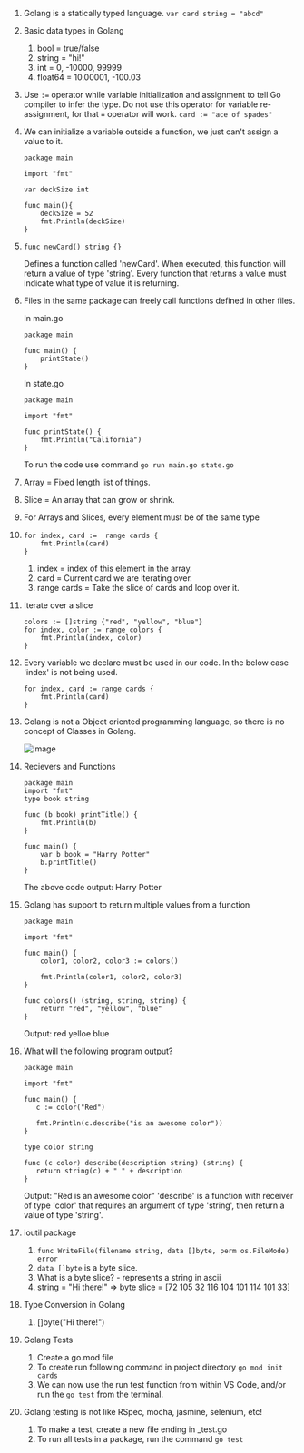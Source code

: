 1. Golang is a statically typed language.
```var card string = "abcd"```
2. Basic data types in Golang
    1. bool = true/false
    2. string = "hi!"
    3. int = 0, -10000, 99999
    4. float64 = 10.00001, -100.03
3. Use ```:=``` operator while variable initialization and assignment to tell Go compiler to infer the type. Do not use this operator for variable re-assignment, for that ```=``` operator will work.
```card := "ace of spades"```
4. We can initialize a variable outside a function, we just can't assign a value to it.
    ```
    package main

    import "fmt"

    var deckSize int

    func main(){
        deckSize = 52
        fmt.Println(deckSize)
    }
    ```
5.  ```
    func newCard() string {}
    ```
    Defines a function called 'newCard'. When executed, this function will return a value of type 'string'. Every function that returns a value must indicate what type of value it is returning.

6. Files in the same package can freely call functions defined in other files.

    In main.go
    ```
    package main
        
    func main() {
        printState()
    }
    ```
    In state.go
    ```
    package main
        
    import "fmt"
        
    func printState() {
        fmt.Println("California")
    }
    ```
    To run the code use command ```go run main.go state.go```

7. Array = Fixed length list of things.

8. Slice = An array that can grow or shrink.

9. For Arrays and Slices, every element must be of the same type

10. ``` 
    for index, card :=  range cards {
        fmt.Println(card)
    }
    ```
    1. index = index of this element in the array.
    2. card = Current card we are iterating over.
    3. range cards = Take the slice of cards and loop over it.

11. Iterate over a slice
    ```
    colors := []string {"red", "yellow", "blue"}
    for index, color := range colors {
        fmt.Println(index, color)
    }
    ```

12. Every variable we declare must be used in our code. In the below case 'index' is not being used.
    ```
    for index, card := range cards {
        fmt.Println(card)
    }
    ```

13. Golang is not a Object oriented programming language, so there is no concept of Classes in Golang.

    ![image](images/OO_vs_Golang.png)

14. Recievers and Functions
    ```
    package main
    import "fmt"
    type book string

    func (b book) printTitle() {
        fmt.Println(b)
    }

    func main() {
        var b book = "Harry Potter"
        b.printTitle()
    }
    ```
    The above code output: Harry Potter

15. Golang has support to return multiple values from a function
    ```
    package main
     
    import "fmt"
     
    func main() {
        color1, color2, color3 := colors()
     
        fmt.Println(color1, color2, color3)
    }
     
    func colors() (string, string, string) {
        return "red", "yellow", "blue"
    }
    ```
    Output: red yelloe blue

16. What will the following program output?
    ```
    package main
     
    import "fmt"
     
    func main() {
       c := color("Red")
     
       fmt.Println(c.describe("is an awesome color"))
    }
     
    type color string
     
    func (c color) describe(description string) (string) {
       return string(c) + " " + description
    }
    ```
    Output: "Red is an awesome color"
    'describe' is a function with receiver of type 'color' that requires an argument of type 'string', then return a value of type 'string'.

17. ioutil package
    1. ```func WriteFile(filename string, data []byte, perm os.FileMode) error```
    2. ```data []byte``` is a byte slice.
    3. What is a byte slice? - represents a string in ascii
    4. string = "Hi there!" => byte slice = [72 105 32 116 104 101 114 101 33]

18. Type Conversion in Golang
    1. []byte("Hi there!")

19. Golang Tests
    1. Create a go.mod file
    2. To create run following command in project directory ```go mod init cards```
    3. We can now use the run test function from within VS Code, and/or run the ```go test``` from the terminal.

20. Golang testing is not like RSpec, mocha, jasmine, selenium, etc!
    1. To make a test, create a new file ending in _test.go
    2. To run all tests in a package, run the command ```go test```

